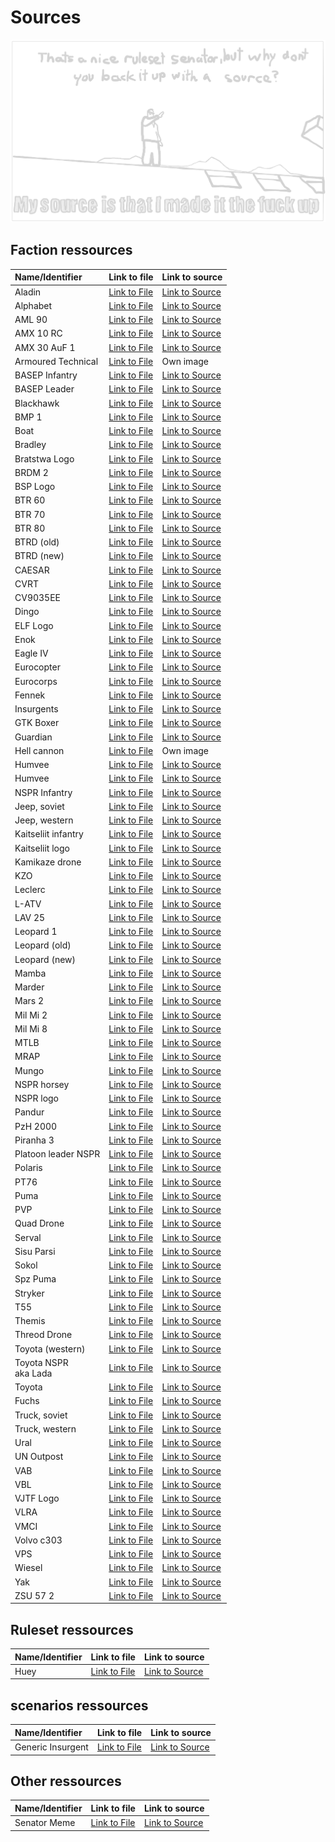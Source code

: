 # Sources

![i made it the fuck up](/ruleset/ressources/senator.excalidraw.png)

## Faction ressources

| Name/Identifier | Link to file | Link to source |
| :--- | :--- | :--- |
| Aladin | [Link to File](/factions/ressources/) | [Link to Source](http://www.airpower.at/news2012/0605_miniuav/index.html) |
| Alphabet | [Link to File](/factions/ressources/alphabet.excalidraw.png) | [Link to Source]() |
| AML 90 | [Link to File](/factions/ressources/aml90.excalidraw.png) | [Link to Source](https://nntmodell.com/Armee/AML-90-Light-Armored-Car-4x4.html) |
| AMX 10 RC | [Link to File](/factions/ressources/amx10rc.excalidraw.png) | [Link to Source](https://gagadget.com/de/225900-franzosischer-verteidigungsminister-ukraine-erhalt-erstes-los-von-amx-10rc-radpanzern/) |
| AMX 30 AuF 1 | [Link to File](/factions/ressources/amx30auf1.excalidraw.png) | [Link to Source](https://www.artitecshop.com/de/amx-30-auf-1-155mm-camo.html) |
| Armoured Technical | [Link to File](/factions/ressources/armouredtechnical.excalidraw.png) | Own image |
| BASEP Infantry | [Link to File](/factions/ressources/basep-infantry.excalidraw.png) | [Link to Source](https://de.pinterest.com/pin/635922409913808164/) |
| BASEP Leader | [Link to File](/factions/ressources/basep-leader.excalidraw.png) | [Link to Source](https://de.pinterest.com/pin/635922409913808243/) |
| Blackhawk | [Link to File](/factions/ressources/blackhawk.excalidraw.png) | [Link to Source](https://www.twz.com/ukraine-invasion-opens-eastern-european-door-for-u-s-helicopters) |
| BMP 1 | [Link to File](/factions/ressources/bmp1.excalidraw.png) | [Link to Source]() |
| Boat | [Link to File](/factions/ressources/boat.excalidraw.png) | [Link to Source](https://www.bundeswehr.de/de/aktuelles/meldungen/wettiner-schwert-operation-angriff-gewaeser) |
| Bradley | [Link to File](/factions/ressources/bradley.excalidraw.png) | [Link to Source](https://gagadget.com/de/205384-es-ist-offiziell-die-usa-werden-m2-bradley-schutzenpanzer-an-die-ukraine-liefern/#photo1) |
| Bratstwa Logo | [Link to File](/factions/ressources/bratstwa.excalidraw.png) | [Link to Source]() |
| BRDM 2 | [Link to File](/factions/ressources/brdm2.excalidraw.png) | [Link to Source](http://www.strategic-bureau.com/en/brdm-2-reconnaissance-russia/) |
| BSP Logo | [Link to File](/factions/ressources/bsp-logo-no-text.excalidraw.png) | [Link to Source]() |
| BTR 60 | [Link to File](/factions/ressources/btr60.excalidraw.png) | [Link to Source]() |
| BTR 70 | [Link to File](/factions/ressources/btr70.excalidraw.png) | [Link to Source](https://de.wikipedia.org/wiki/BTR-70#/media/Datei:Victory_park_(Kazan)_(262-6).jpg) |
| BTR 80 | [Link to File](/factions/ressources/btr80.excalidraw.png) | [Link to Source]() |
| BTRD (old) | [Link to File](/factions/ressources/btrd.excalidraw.png) | [Link to Source]() |
| BTRD (new) | [Link to File](/factions/ressources/btrd-new.excalidraw.png) | [Link to Source]() |
| CAESAR | [Link to File](/factions/ressources/caesar.excalidraw.png) | [Link to Source]() |
| CVRT | [Link to File](/factions/ressources/cvrt.excalidraw.png) | [Link to Source]() |
| CV9035EE | [Link to File](/factions/ressources/cv9035ee.excalidraw.png) | [Link to Source]() |
| Dingo | [Link to File](/factions/ressources/dingo-apc.excalidraw.png) | [Link to Source]() |
| ELF Logo | [Link to File](/factions/ressources/elf-logo.excalidraw.png) | [Link to Source]() |
| Enok | [Link to File](/factions/ressources/enok.excalidraw.png) | [Link to Source]() |
| Eagle IV | [Link to File](/factions/ressources/eagle-iv.excalidraw.png) | [Link to Source]() |
| Eurocopter | [Link to File](/factions/ressources/eurocopter.excalidraw.png) | [Link to Source]() |
| Eurocorps | [Link to File](/factions/ressources/eurocorps.excalidraw.png) | [Link to Source]() |
| Fennek | [Link to File](/factions/ressources/fennek-apc.excalidraw.png) | [Link to Source]() |
| Insurgents | [Link to File](/factions/ressources/generic-insurgent.excalidraw.png) | [Link to Source](https://de.pinterest.com/pin/73816881388789176/) |
| GTK Boxer | [Link to File](/factions/ressources/gtk-boxer.excalidraw.png) | [Link to Source]() |
| Guardian | [Link to File](/factions/ressources/guardian.excalidraw.png) | [Link to Source](https://www.trident-miniatures.com/index.php/en/military-models-en/us-forces/m1117-guardian-detail) |
| Hell cannon | [Link to File](/factions/ressources/hell-cannon.excalidraw.png) | Own image |
| Humvee | [Link to File](/factions/ressources/humvee.excalidraw.png) | [Link to Source]() |
| Humvee | [Link to File](/factions/ressources/huey.excalidraw.png) | [Link to Source](https://sporthelicopterscapetown.co.za/bell-uh1-huey/the-history-of-our-uh-1-huey/) |
| NSPR Infantry | [Link to File](/factions/ressources/infantry-nspr.excalidraw.png) | [Link to Source]() |
| Jeep, soviet | [Link to File](/factions/ressources/jeep-soviet.excalidraw.png) | [Link to Source]() |
| Jeep, western | [Link to File](/factions/ressources/jeep-west.excalidraw.png) | [Link to Source]() |
| Kaitseliit infantry | [Link to File](/factions/ressources/kaitseliit-infantryman.excalidraw.png) | [Link to Source]() |
| Kaitseliit logo | [Link to File](/factions/ressources/kaitseliit.excalidraw.png) | [Link to Source]() |
| Kamikaze drone | [Link to File](/factions/ressources/kamikaze.excalidraw.png) | [Link to Source]() |
| KZO | [Link to File](/factions/ressources/kzo.excalidraw.png) | [Link to Source]() |
| Leclerc | [Link to File](/factions/ressources/leclerc.excalidraw.png) | [Link to Source]() |
| L-ATV | [Link to File](/factions/ressources/latv.excalidraw.png) | [Link to Source](https://www.nationaldefensemagazine.org/articles/2022/1/25/oshkosh-defense-unveils-new-hybrid-electric-jltv) |
| LAV 25 | [Link to File](/factions/ressources/lav25.excalidraw.png) | [Link to Source](http://www.trumpeter-china.com/index.php?g=home&m=product&a=show&id=1641&l=en) |
| Leopard 1 | [Link to File](/factions/ressources/leopard1.excalidraw.png) | [Link to Source](https://www.panzer-modell.de/referenz/in_detail/leo1a5/Bild021_2g.jpg) |
| Leopard (old) | [Link to File](/factions/ressources/leopard-mbt.excalidraw.png) | [Link to Source]() |
| Leopard (new) | [Link to File](/factions/ressources/leopard-new.excalidraw.png) | [Link to Source]() |
| Mamba | [Link to File](/factions/ressources/mamba.excalidraw.png) | [Link to Source]() |
| Marder | [Link to File](/factions/ressources/marder-ifv.excalidraw.png) | [Link to Source]() |
| Mars 2 | [Link to File](/factions/ressources/mars2.excalidraw.png) | [Link to Source]() |
| Mil Mi 2 | [Link to File](/factions/ressources/milmi2.excalidraw.png) | [Link to Source]() |
| Mil Mi 8 | [Link to File](/factions/ressources/milmi8.excalidraw.png) | [Link to Source]() |
| MTLB | [Link to File](/factions/ressources/mtlb.excalidraw.png) | [Link to Source]() |
| MRAP | [Link to File](/factions/ressources/mrap.excalidraw.png) | [Link to Source](https://www.motortrend.com/news/163-news140129-surplus-mrap-military-vehicles-given-away-free/) |
| Mungo | [Link to File](/factions/ressources/mungo.excalidraw.png) | [Link to Source]() |
| NSPR horsey | [Link to File](/factions/ressources/nspr-infantry-horse.excalidraw.png) | [Link to Source]() |
| NSPR logo | [Link to File](/factions/ressources/nspr-rifle-contingent-logo.excalidraw.png) | [Link to Source]() |
| Pandur | [Link to File](/factions/ressources/pandur.excalidraw.png) | [Link to Source]() |
| PzH 2000 | [Link to File](/factions/ressources/panzerhaubitze.excalidraw.png) | [Link to Source]() |
| Piranha 3 | [Link to File](/factions/ressources/piranha3.excalidraw.png) | [Link to Source]() |
| Platoon leader NSPR | [Link to File](/factions/ressources/platoon-leader-nspr.excalidraw.png) | [Link to Source]() |
| Polaris | [Link to File](/factions/ressources/polaris.excalidraw.png) | [Link to Source]() |
| PT76 | [Link to File](/factions/ressources/pt76.excalidraw.png) | [Link to Source]() |
| Puma | [Link to File](/factions/ressources/puma-drone.excalidraw.png) | [Link to Source]() |
| PVP | [Link to File](/factions/ressources/pvp.excalidraw.png) | [Link to Source]() |
| Quad Drone | [Link to File](/factions/ressources/quad-drone.excalidraw.png) | [Link to Source]() |
| Serval | [Link to File](/factions/ressources/serval.excalidraw.png) | [Link to Source]() |
| Sisu Parsi | [Link to File](/factions/ressources/sisu-parsi.excalidraw.png) | [Link to Source]() |
| Sokol | [Link to File](/factions/ressources/sokol.excalidraw.png) | [Link to Source]() |
| Spz Puma | [Link to File](/factions/ressources/spz-puma.excalidraw.png) | [Link to Source]() |
| Stryker | [Link to File](/factions/ressources/stryker.excalidraw.png) | [Link to Source](https://en.wikipedia.org/wiki/Stryker#/media/File:A_Stryker_armored_vehicle_manned_by_U.S._Soldiers_with_the_2nd_Cavalry_Regiment_moves_in_a_convoy_during_exercise_Saber_Junction_near_Hohenfels,_Germany_121023-A-ZR192-004.jpg) |
| T55 | [Link to File](/factions/ressources/t55.excalidraw.png) | [Link to Source]() |
| Themis | [Link to File](/factions/ressources/themis.excalidraw.png) | [Link to Source]() |
| Threod Drone | [Link to File](/factions/ressources/threoddrone.excalidraw.png) | [Link to Source]() |
| Toyota (western) | [Link to File](/factions/ressources/toyota-conventional.excalidraw.png) | [Link to Source]() |
| Toyota NSPR<br>aka Lada | [Link to File](/factions/ressources/toyota-nspr.excalidraw.png) | [Link to Source]() |
| Toyota | [Link to File](/factions/ressources/toyota-new.excalidraw.png) | [Link to Source]() |
| Fuchs | [Link to File](/factions/ressources/tpz-fuchs.excalidraw.png) | [Link to Source]() |
| Truck, soviet | [Link to File](/factions/ressources/truck-soviet.excalidraw.png) | [Link to Source]() |
| Truck, western | [Link to File](/factions/ressources/truck.excalidraw.png) | [Link to Source]() |
| Ural | [Link to File](/factions/ressources/ural-motorcycle.excalidraw.png) | [Link to Source]() |
| UN Outpost| [Link to File](/factions/ressources/un-outpost.excalidraw.png) | [Link to Source](https://www.reuters.com/world/middle-east/us-does-not-want-see-un-peacekeepers-lebanon-put-danger-state-dept-says-2024-10-07/) |
| VAB | [Link to File](/factions/ressources/vab.excalidraw.png) | [Link to Source]() |
| VBL | [Link to File](/factions/ressources/vbl.excalidraw.png) | [Link to Source]() |
| VJTF Logo | [Link to File](/factions/ressources/vjtf-logo.excalidraw.png) | [Link to Source]() |
| VLRA | [Link to File](/factions/ressources/vlra-mistral.excalidraw.png) | [Link to Source]() |
| VMCI | [Link to File](/factions/ressources/vmci.excalidraw.png) | [Link to Source]() |
| Volvo c303 | [Link to File](/factions/ressources/volvo-c303.excalidraw.png) | [Link to Source]() |
| VPS | [Link to File](/factions/ressources/vps.excalidraw.png) | [Link to Source]() |
| Wiesel | [Link to File](/factions/ressources/wiesel20mm.excalidraw.png) | [Link to Source]() |
| Yak | [Link to File](/factions/ressources/yak.excalidraw.png) | [Link to Source]() |
| ZSU 57 2 | [Link to File](/factions/ressources/zsu572.excalidraw.png) | [Link to Source]() |

## Ruleset ressources

| Name/Identifier | Link to file | Link to source |
| :--- | :--- | :--- |
| Huey | [Link to File]() | [Link to Source](https://en.wikipedia.org/wiki/Bell_UH-1_Iroquois) |

## scenarios ressources

| Name/Identifier | Link to file | Link to source |
| :--- | :--- | :--- |
| Generic Insurgent | [Link to File]() | [Link to Source]() |

## Other ressources

| Name/Identifier | Link to file | Link to source |
| :--- | :--- | :--- |
| Senator Meme | [Link to File](../ruleset/ressources/senator.excalidraw.png) | [Link to Source](https://tenor.com/view/metal-gear-rising-metal-gear-rising-revengeance-senator-armstrong-revengeance-i-made-it-the-fuck-up-gif-25029602/) |
